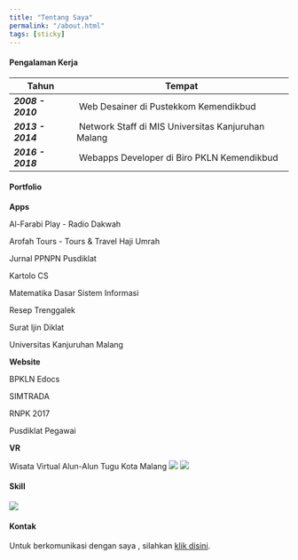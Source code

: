 ```yaml
---
title: "Tentang Saya"
permalink: "/about.html"
tags: [sticky]
---
```


#### Pengalaman Kerja


| Tahun |  Tempat |
| --- | --- |
| ***2008 - 2010*** |  Web Desainer di Pustekkom Kemendikbud |
| ***2013 - 2014*** |  Network Staff di MIS Universitas Kanjuruhan Malang |
| ***2016 - 2018*** |  Webapps Developer di Biro PKLN Kemendikbud |




#### Portfolio

**Apps**

Al-Farabi Play - Radio Dakwah 

Arofah Tours - Tours & Travel Haji Umrah

Jurnal PPNPN Pusdiklat

Kartolo CS 

Matematika Dasar Sistem Informasi

Resep Trenggalek

Surat Ijin Diklat

Universitas Kanjuruhan Malang



**Website**

BPKLN Edocs 

SIMTRADA

RNPK 2017

Pusdiklat Pegawai

**VR**

Wisata Virtual Alun-Alun Tugu Kota Malang
![](http://117.53.44.33/img/vr1.png)
![](http://117.53.44.33/img/vr2.png)


#### Skill

![](http://117.53.44.33/img/sk1l.png)

#### Kontak

Untuk berkomunikasi dengan saya , silahkan [klik disini]({{site.baseurl}}/contact.html).
